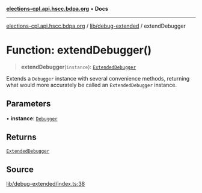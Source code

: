 [**elections-cpl.api.hscc.bdpa.org**](../../../README.md) • **Docs**

***

[elections-cpl.api.hscc.bdpa.org](../../../README.md) / [lib/debug-extended](../README.md) / extendDebugger

# Function: extendDebugger()

> **extendDebugger**(`instance`): [`ExtendedDebugger`](../interfaces/ExtendedDebugger.md)

Extends a `Debugger` instance with several convenience methods, returning
what would more accurately be called an `ExtendedDebugger` instance.

## Parameters

• **instance**: [`Debugger`](../interfaces/Debugger.md)

## Returns

[`ExtendedDebugger`](../interfaces/ExtendedDebugger.md)

## Source

[lib/debug-extended/index.ts:38](https://github.com/nhscc/elections_cpl.api.hscc.bdpa.org/blob/46ed5b306a3fd199be2bd28706c3da03542c6da3/lib/debug-extended/index.ts#L38)
